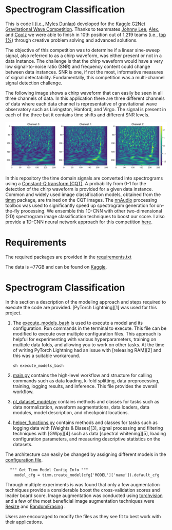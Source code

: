 # Spectrogram Classification



This is code [I (i.e., Myles Dunlap)](https://www.kaggle.com/dunlap0924) developed for the [Kaggle G2Net Gravitational Wave Competition](https://www.kaggle.com/c/g2net-gravitational-wave-detection/overview). Thanks to teammates [Johnny Lee](https://www.kaggle.com/wuliaokaola), [Alex](https://www.kaggle.com/lihuajing), and [Coolz](https://www.kaggle.com/cooolz) we were able to finish in 10th position out of 1,219 teams (i.e., [top 1%](https://www.kaggle.com/dunlap0924)) through creative problem solving and advanced solutions.

The objective of this competition was to determine if a linear sine-sweep signal, also referred to as a chirp waveform, was either present or not in a data instance. The challenge is that the chirp waveform would have a very low signal-to-noise ratio (SNR) and frequency content could change between data instances. SNR is one, if not the most, informative measures of signal detectability. Fundamentally, this competition was a multi-channel signal detection challenge.

The following image shows a chirp waveform that can easily be seen in all three channels of data. In this application there are three different channels of data where each data channel is representative of gravitational wave observatory such as Livingston, Hanford, and Virgo. The signal is present in each of the three but it contains time shifts and different SNR levels.

![](https://github.com/mddunlap924/G2Net_Spectrogram-Classification/blob/main/CQT_Spectrogram.png)

In this repository the time domain signals are converted into spectrograms using a [Constant-Q transform (CQT)](https://en.wikipedia.org/wiki/Constant-Q_transform). A probability from 0-1 for the detection of the chirp waveform is provided for a given data instance. Common and widely used image classification models, obtained from the [timm](https://github.com/rwightman/pytorch-image-models) package, are trained on the CQT images. The [nnAudio](https://github.com/KinWaiCheuk/nnAudio) processing toolbox was used to significantly speed up spectrogram generation for on-the-fly processing. We ensemble this 1D-CNN with other two-dimensional (2D) spectrogram image classification techniques to boost our score. I also provide a 1D-CNN neural network approach for this competition [here](https://github.com/mddunlap924/G2Net_1D-CNN).

# Requirements

The required packages are provided in the [requirements.txt](https://github.com/mddunlap924/G2Net_1D-CNN/blob/main/requirements.txt)

The data is ~77GB and can be found on [Kaggle](https://www.kaggle.com/c/g2net-gravitational-wave-detection/data). 

# Spectrogram Classification

In this section a description of the modeling approach and steps required to execute the code are provided. [PyTorch Lightning][1] was used for this project. 

1. The [execute_models_bash]() is used to execute a model and its configuration. Run commands in the terminal to execute. This file can be modified to execute over multiple configuration files. This approach is helpful for experimenting with various hyperparameters, training on multiple data folds,  and allowing you to work on other tasks. At the time of writing PyTorch Lightning had an issue with [releasing RAM][2] and this was a suitable workaround.

   ```
   sh execute_models_bash
   ```

2. [main.py]() contains the high-level workflow and structure for calling commands such as data loading, k-fold splitting, data preprocessing, training, logging results, and inference. This file provides the overall workflow. 

3. [pl_dataset_model.py]() contains methods and classes for tasks such as data normalization, waveform augmentations, data loaders, data modules, model description, and checkpoint locations.

4. [helper_functions.py]() contains methods and classes for tasks such as logging data with [Weights & Biases][3], signal processing and filtering techniques with [GWpy][4] such as data [spectral whitening][5], loading configuration parameters, and measuring descriptive statistics on the datasets.

The architecture can easily be changed by assigning different models in the [configuration file]().

```
  """ Get Timm Model Config Info """
    model_cfg = timm.create_model(cfg['MODEL']['name']).default_cfg
```

Through multiple experiments is was found that only a few augmentation techniques provide a considerable boost the cross-validation scores and leader board score. Image augmentation was conducted using [torchvision](https://pytorch.org/vision/stable/index.html) and a few of the most beneficial image augmentation techniques were [Resize](https://pytorch.org/vision/0.8/_modules/torchvision/transforms/transforms.html#Resize) and [RandomErasing](https://pytorch.org/vision/0.8/_modules/torchvision/transforms/transforms.html#RandomErasing) .

Users are encouraged to modify the files as they see fit to best work with their applications. 

